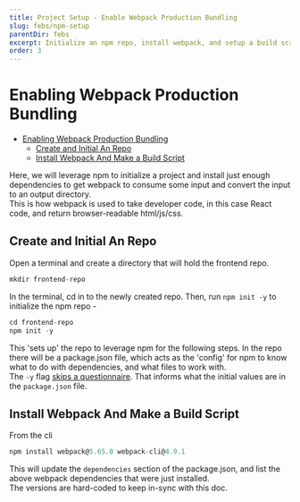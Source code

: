 ```yaml
---
title: Project Setup - Enable Webpack Production Bundling
slug: febs/npm-setup
parentDir: febs
excerpt: Initialize an npm repo, install webpack, and setup a build script
order: 3
---
```


# Enabling Webpack Production Bundling

- [Enabling Webpack Production Bundling](#enabling-webpack-production-bundling)
  - [Create and Initial An Repo](#create-and-initial-an-repo)
  - [Install Webpack And Make a Build Script](#install-webpack-and-make-a-build-script)

Here, we will leverage npm to initialize a project and install just enough dependencies to get webpack to consume some input and convert the input to an output directory.  
This is how webpack is used to take developer code, in this case React code, and return browser-readable html/js/css.

## Create and Initial An Repo

Open a terminal and create a directory that will hold the frontend repo.

```js
mkdir frontend-repo
```

In the terminal, cd in to the newly created repo. Then, run `npm init -y` to initialize the npm repo -

```js
cd frontend-repo
npm init -y
```

This 'sets up' the repo to leverage npm for the following steps. In the repo there will be a package.json file, which acts as the 'config' for npm to know what to do with dependencies, and what files to work with.  
The `-y` flag [skips a questionnaire](https://docs.npmjs.com/cli/v8/commands/npm-init). That informs what the initial values are in the `package.json` file.

## Install Webpack And Make a Build Script

From the cli

```js
npm install webpack@5.65.0 webpack-cli@4.9.1
```

This will update the `dependencies` section of the package.json, and list the above webpack dependencies that were just installed.  
The versions are hard-coded to keep in-sync with this doc.

###
